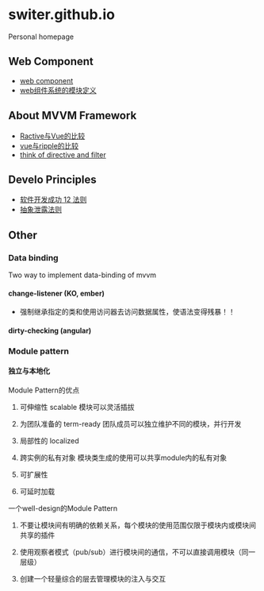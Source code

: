 switer.github.io
================

Personal homepage

Web Component
-------------
* [web component](https://github.com/switer/switer.github.io/issues/6)
* [web组件系统的模块定义](https://github.com/switer/switer.github.io/issues/3)

About MVVM Framework
--------------------
* [Ractive与Vue的比较](https://github.com/switer/switer.github.io/issues/5)
* [vue与ripple的比较](https://github.com/switer/switer.github.io/issues/4)
* [think of directive and filter](https://github.com/switer/switer.github.io/issues/7)

Develo Principles
--------------------
* [软件开发成功 12 法则](https://github.com/switer/switer.github.io/issues/2)
* [抽象泄露法则](https://github.com/switer/switer.github.io/issues/1)


Other
-----

### Data binding

Two way to implement data-binding of mvvm

#### change-listener (KO, ember)

* 强制继承指定的类和使用访问器去访问数据属性，使语法变得残暴！！


#### dirty-checking (angular)

 

### Module pattern

#### 独立与本地化

Module Pattern的优点

1. 可伸缩性 scalable
    模块可以灵活插拔

2. 为团队准备的 term-ready
    团队成员可以独立维护不同的模块，并行开发

3. 局部性的 localized


4. 跨实例的私有对象
    模块类生成的使用可以共享module内的私有对象

5. 可扩展性

6. 可延时加载


一个well-design的Module Pattern

1. 不要让模块间有明确的依赖关系，每个模块的使用范围仅限于模块内或模块间共享的插件

2. 使用观察者模式（pub/sub）进行模块间的通信，不可以直接调用模块（同一层级）

3. 创建一个轻量综合的层去管理模块的注入与交互
